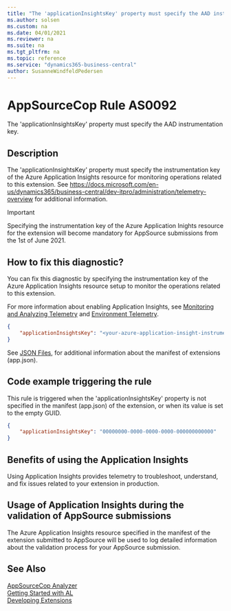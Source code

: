 ```yaml
---
title: "The 'applicationInsightsKey' property must specify the AAD instrumentation key."
ms.author: solsen
ms.custom: na
ms.date: 04/01/2021
ms.reviewer: na
ms.suite: na
ms.tgt_pltfrm: na
ms.topic: reference
ms.service: "dynamics365-business-central"
author: SusanneWindfeldPedersen
---
```

[//]: # (START>DO_NOT_EDIT)
[//]: # (IMPORTANT:Do not edit any of the content between here and the END>DO_NOT_EDIT.)
[//]: # (Any modifications should be made in the .xml files in the ModernDev repo.)
# AppSourceCop Rule AS0092
The 'applicationInsightsKey' property must specify the AAD instrumentation key.

## Description
The 'applicationInsightsKey' property must specify the instrumentation key of the Azure Application Insights resource for monitoring operations related to this extension. See https://docs.microsoft.com/en-us/dynamics365/business-central/dev-itpro/administration/telemetry-overview for additional information.

[//]: # (IMPORTANT: END>DO_NOT_EDIT)

> [!IMPORTANT]
> Specifying the instrumentation key of the Azure Application Inights resource for the extension will become mandatory for AppSource submissions from the 1st of June 2021.

## How to fix this diagnostic?

You can fix this diagnostic by specifying the instrumentation key of the Azure Application Insights resource setup to monitor the operations related to this extension.

For more information about enabling Application Insights, see [Monitoring and Analyzing Telemetry](../../administration/telemetry-overview.md) and [Environment Telemetry](../../administration/tenant-admin-center-telemetry.md).

```JSON
{
    "applicationInsightsKey": "<your-azure-application-insight-instrumentation-key>"
}
```

See [JSON Files](../developer/devenv-json-files.md), for additional information about the manifest of extensions (app.json).

## Code example triggering the rule

This rule is triggered when the 'applicationInsightsKey' property is not specified in the manifest (app.json) of the extension, or when its value is set to the empty GUID.

```JSON
{
    "applicationInsightsKey": "00000000-0000-0000-0000-000000000000"
}
```

## Benefits of using the Application Insights

Using Application Insights provides telemetry to troubleshoot, understand, and fix issues related to your extension in production.

## Usage of Application Insights during the validation of AppSource submissions

The Azure Application Insights resource specified in the manifest of the extension submitted to AppSource will be used to log detailed information about the validation process for your AppSource submission.

## See Also  
[AppSourceCop Analyzer](appsourcecop.md)  
[Getting Started with AL](../devenv-get-started.md)  
[Developing Extensions](../devenv-dev-overview.md)  
